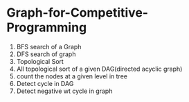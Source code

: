 # Graph-for-Competitive-Programming

1. BFS search of a Graph
2. DFS search of graph
3. Topological Sort
4. All topological sort of a given DAG(directed acyclic graph)
5. count the nodes at a given level in tree
6. Detect cycle in DAG
7. Detect negative wt cycle in graph


